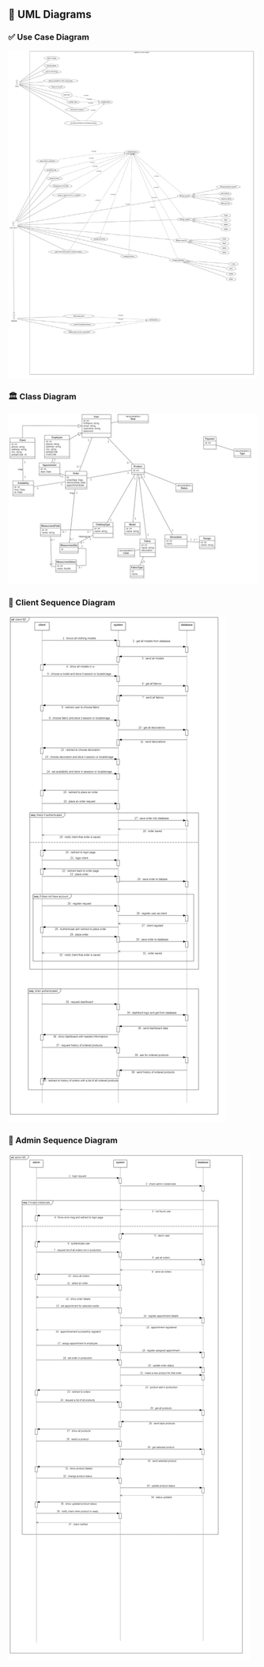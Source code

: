 ## 🧩 UML Diagrams

### ✅ Use Case Diagram
![Use case diagram](./uml/useCase.jpg)

### 🏛️ Class Diagram
![Class diagram](./uml/class.jpg)

### 🔄 Client Sequence Diagram
![Client sequence diagram](./uml/client-sequence.jpg)

### 🔄 Admin Sequence Diagram
![Admin sequence diagram](./uml/admin-SD.jpg)